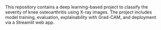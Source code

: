 This repository contains a deep learning-based project to classify the severity of knee osteoarthritis using X-ray images. The project includes model training, evaluation, explainability with Grad-CAM, and deployment via a Streamlit web app.